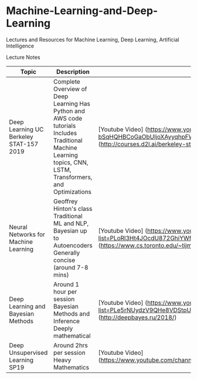 # Machine-Learning-and-Deep-Learning
Lectures and Resources for Machine Learning, Deep Learning, Artificial Intelligence

Lecture Notes  

| Topic | Description | Link | Tag |
|-----------------------------------------|--------------------------------------------------------------------------------------------------------------------------------------------------------------------|-------------------------------------------------------------------------------------------------------------------------------------------------------------------|----------------------------------------|
| Deep Learning UC Berkeley STAT-157 2019 | Complete Overview of Deep Learning   Has Python and AWS code tutorials   Includes Traditional Machine Learning topics, CNN, LSTM, Transformers, and Optimizations  | [Youtube Video] (https://www.youtube.com/playlist?list=PLZSO_6-bSqHQHBCoGaObUljoXAyyqhpFW)   [Lecture Notes] (http://courses.d2l.ai/berkeley-stat-157/index.html) | Traditional ML, CNN, NLP, LSTM, Python |
| Neural Networks for Machine Learning | Geoffrey Hinton's class   Traditional ML and NLP, Bayesian up to Autoencoders   Generally concise (around 7-8 mins) | [Youtube Video] (https://www.youtube.com/playlist?list=PLoRl3Ht4JOcdU872GhiYWf6jwrk_SNhz9)   [Lecture Notes] (https://www.cs.toronto.edu/~tijmen/csc321/) | NLP, Algorithms, Mathematics of NN |
| Deep Learning and Bayesian Methods | Around 1 hour per session   Bayesian Methods and Inference   Deeply mathematical   | [Youtube Video] (https://www.youtube.com/playlist?list=PLe5rNUydzV9QHe8VDStpU0o8Yp63OecdW)   [Lecture Notes] (http://deepbayes.ru/2018/) | Bayesian Inference, Mathematics |
| Deep Unsupervised Learning SP19 | Around 2hrs per session   Heavy Mathematics | [Youtube Video] (https://www.youtube.com/channel/UCf4SX8kAZM_oGcZjMREsU9w/videos) |  |
